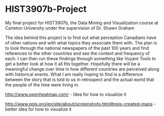 # HIST3907b-Project
My final project for HIST3907b, the Data Mining and Visualization course at Carleton University under the supervision of Dr. Shawn Graham

The idea behind this project is to find out what perception Canadians have of other nations and with what topics they associate them with. The plan is to look through the national newspapers of the past 100 years and find references to the other countries and see the context and frequency of each. I can then run these findings through something like Voyant Tools to get a better look at how it all fits together. Hopefully there will be a meaningful change over time in how different countries are perceived along with historical events. What I am really hoping to find is a difference between the story that is told to us in retrospect and the actual world that the people of the time were living in.

http://www.openheatmap.com/ - Idea for how to visualize it

http://www.qgis.org/en/site/about/screenshots.html#qgis-created-maps - better idea for how to visualize it

